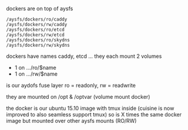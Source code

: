dockers are on top of aysfs

```
/aysfs/dockers/ro/caddy
/aysfs/dockers/rw/caddy
/aysfs/dockers/ro/etcd
/aysfs/dockers/rw/etcd
/aysfs/dockers/ro/skydns
/aysfs/dockers/rw/skydns
```


dockers have names caddy, etcd ...
they each mount 2 volumes
- 1 on .../ro/$name
- 1 on .../rw/$name

is our aydofs fuse layer
ro = readonly, rw = readwrite

they are mounted on /opt & /optvar  (volume mount docker)

the docker is our ubuntu 15.10 image with tmux inside (cuisine is now improved to also seamless support tmux)
so is X times the same docker image but mounted over other aysfs mounts (RO/RW)
